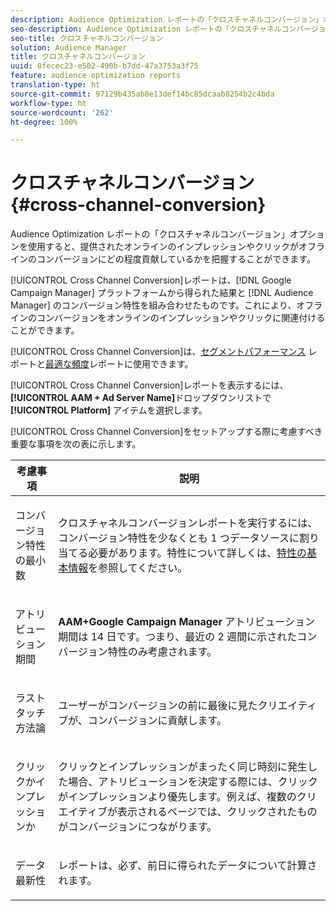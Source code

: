 ```yaml
---
description: Audience Optimization レポートの「クロスチャネルコンバージョン」オプションを使用すると、提供されたオンラインのインプレッションやクリックがオフラインのコンバージョンにどの程度貢献しているかを把握することができます。
seo-description: Audience Optimization レポートの「クロスチャネルコンバージョン」オプションを使用すると、提供されたオンラインのインプレッションやクリックがオフラインのコンバージョンにどの程度貢献しているかを把握することができます。
seo-title: クロスチャネルコンバージョン
solution: Audience Manager
title: クロスチャネルコンバージョン
uuid: 0fecec23-e502-490b-b7dd-47a3753a3f75
feature: audience optimization reports
translation-type: ht
source-git-commit: 97129b435ab8e13def14bc85dcaab8254b2c4bda
workflow-type: ht
source-wordcount: '262'
ht-degree: 100%

---
```



# クロスチャネルコンバージョン {#cross-channel-conversion}

Audience Optimization レポートの「クロスチャネルコンバージョン」オプションを使用すると、提供されたオンラインのインプレッションやクリックがオフラインのコンバージョンにどの程度貢献しているかを把握することができます。

[!UICONTROL Cross Channel Conversion]レポートは、[!DNL Google Campaign Manager] プラットフォームから得られた結果と [!DNL Audience Manager] のコンバージョン特性を組み合わせたものです。これにより、オフラインのコンバージョンをオンラインのインプレッションやクリックに関連付けることができます。

[!UICONTROL Cross Channel Conversion]は、[セグメントパフォーマンス](../../../reporting/audience-optimization-reports/aor-advertisers/segment-performance.md) レポートと[最適な頻度](../../../reporting/audience-optimization-reports/aor-advertisers/optimal-frequency.md)レポートに使用できます。

[!UICONTROL Cross Channel Conversion]レポートを表示するには、**[!UICONTROL AAM + Ad Server Name]**&#x200B;ドロップダウンリストで **[!UICONTROL Platform]** アイテムを選択します。

[!UICONTROL Cross Channel Conversion]をセットアップする際に考慮すべき重要な事項を次の表に示します。

<table id="table_62590B4AB7624B619EC9AA8FF89722C9"> 
 <thead> 
  <tr> 
   <th class="entry"> 考慮事項 </th> 
   <th class="entry"> 説明 </th> 
  </tr> 
 </thead>
 <tbody> 
  <tr> 
   <td colname="col01"> <p>コンバージョン特性の最小数 </p> </td> 
   <td colname="col1"> <p><span class="wintitle">クロスチャネルコンバージョン</span>レポートを実行するには、コンバージョン特性を少なくとも 1 つデータソースに割り当てる必要があります。特性について詳しくは、<a href="../../../features/traits/create-onboarded-rule-based-traits.md">特性の基本情報</a>を参照してください。 </p> </td> 
  </tr>
  <tr> 
   <td> <p>アトリビューション期間 </p> </td> 
   <td> <p> <b><span class="uicontrol">AAM+Google Campaign Manager</span></b> アトリビューション期間は 14 日です。つまり、最近の 2 週間に示されたコンバージョン特性のみ考慮されます。 </p> </td> 
  </tr> 
  <tr> 
   <td> <p>ラストタッチ方法論 </p> </td> 
   <td> <p>ユーザーがコンバージョンの前に最後に見たクリエイティブが、コンバージョンに貢献します。 </p> </td> 
  </tr> 
  <tr> 
   <td> <p>クリックかインプレッションか </p> </td> 
   <td> <p>クリックとインプレッションがまったく同じ時刻に発生した場合、アトリビューションを決定する際には、クリックがインプレッションより優先します。例えば、複数のクリエイティブが表示されるページでは、クリックされたものがコンバージョンにつながります。 </p> </td> 
  </tr> 
  <tr> 
   <td> <p>データ最新性 </p> </td> 
   <td> <p>レポートは、必ず、前日に得られたデータについて計算されます。 </p> </td> 
  </tr> 
 </tbody> 
</table>
